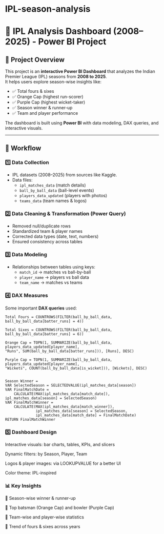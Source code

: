 # IPL-season-analysis
# 🏏 IPL Analysis Dashboard (2008–2025) - Power BI Project  

## 📌 Project Overview  
This project is an **interactive Power BI Dashboard** that analyzes the Indian Premier League (IPL) seasons from **2008 to 2025**.  
It helps users explore season-wise insights like:  
- ✅ Total fours & sixes  
- ✅ Orange Cap (highest run-scorer)  
- ✅ Purple Cap (highest wicket-taker)  
- ✅ Season winner & runner-up  
- ✅ Team and player performance  

The dashboard is built using **Power BI** with data modeling, DAX queries, and interactive visuals.  

---

## 🔁 Workflow  

### 1️⃣ Data Collection  
- IPL datasets (2008–2025) from sources like Kaggle.  
- Data files:  
  - `ipl_matches_data` (match details)  
  - `ball_by_ball_data` (ball-level events)  
  - `players_data_updated` (players with photos)  
  - `teams_data` (team names & logos)  

### 2️⃣ Data Cleaning & Transformation (Power Query)  
- Removed null/duplicate rows  
- Standardized team & player names  
- Corrected data types (date, text, numbers)  
- Ensured consistency across tables  

### 3️⃣ Data Modeling  
- Relationships between tables using keys:  
  - `match_id` → matches vs ball-by-ball  
  - `player_name` → players vs ball data  
  - `team_name` → matches vs teams  

### 4️⃣ DAX Measures  
Some important **DAX queries** used:  
 
```DAX
Total Fours = COUNTROWS(FILTER(ball_by_ball_data, ball_by_ball_data[batter_runs] = 4))

Total Sixes = COUNTROWS(FILTER(ball_by_ball_data, ball_by_ball_data[batter_runs] = 6))

Orange Cap = TOPN(1, SUMMARIZE(ball_by_ball_data, players_data_updated[player_name],
"Runs", SUM(ball_by_ball_data[batter_runs])), [Runs], DESC)

Purple Cap = TOPN(1, SUMMARIZE(ball_by_ball_data, players_data_updated[player_name],
"Wickets", COUNT(ball_by_ball_data[is_wicket])), [Wickets], DESC)


Season Winner =
VAR SelectedSeason = SELECTEDVALUE(ipl_matches_data[season])
VAR FinalMatchDate =
    CALCULATE(MAX(ipl_matches_data[match_date]), ipl_matches_data[season] = SelectedSeason)
VAR FinalMatchWinner =
    CALCULATE(MAX(ipl_matches_data[match_winner]),
              ipl_matches_data[season] = SelectedSeason,
              ipl_matches_data[match_date] = FinalMatchDate)
RETURN FinalMatchWinner

```

### 5️⃣ Dashboard Design

Interactive visuals: bar charts, tables, KPIs, and slicers

Dynamic filters: by Season, Player, Team

Logos & player images: via LOOKUPVALUE for a better UI

Color theme: IPL-inspired

### 📊 Key Insights 

📌 Season-wise winner & runner-up  

📌 Top batsman (Orange Cap) and bowler (Purple Cap)  

📌 Team-wise and player-wise statistics  

📌 Trend of fours & sixes across years  
